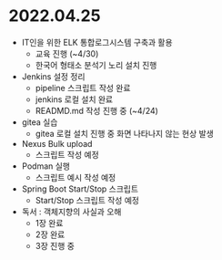 # 2022.04.25

- IT인을 위한 ELK 통합로그시스템 구축과 활용
  - 교육 진행 (~4/30)
  - 한국어 형태소 분석기 노리 설치 진행
- Jenkins 설정 정리
	- pipeline 스크립트 작성 완료
  - jenkins 로컬 설치 완료
  - READMD.md 작성 진행 중 (~4/24)
- gitea 실습
  - gitea 로컬 설치 진행 중 화면 나타나지 않는 현상 발생
- Nexus Bulk upload
  - 스크립트 작성 예정
- Podman 실행
  - 스크립트 예시 작성 예정
- Spring Boot Start/Stop 스크립트
  - Start/Stop 스크립트 작성 예정
- 독서 : 객체지향의 사실과 오해
  - 1장 완료
  - 2장 완료
  - 3장 진행 중
